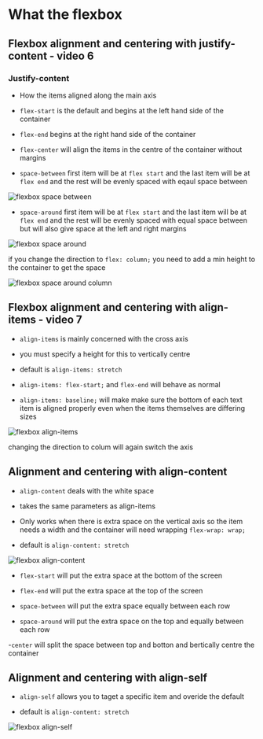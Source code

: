 # What the flexbox

## Flexbox alignment and centering with justify-content - video 6

### Justify-content

- How the items aligned along the main axis

- `flex-start` is the default and begins at the left hand side of the container

- `flex-end` begins at the right hand side of the container

- `flex-center` will align the items in the centre of the container without margins

- `space-between` first item will be at `flex start` and the last item will be at `flex end` and the rest will be evenly spaced with eqaul space between


![flexbox space between](https://github.com/tastethedream/short-courses/blob/what-the-flex-box/images/space-between.png "Space between")


- `space-around` first item will be at `flex start` and the last item will be at `flex end` and the rest will be evenly spaced with equal space between but will also give space at the left and right margins

![flexbox space around](https://github.com/tastethedream/short-courses/blob/what-the-flex-box/images/space-around.png "Space around")


if you change the direction to `flex: column;` you need to add a min height to the container to get the space

![flexbox space around column](https://github.com/tastethedream/short-courses/blob/what-the-flex-box/images/spacearound-column.png "Space around column")


##  Flexbox alignment and centering with align-items - video 7

- `align-items` is mainly concerned with the cross axis

- you must specify a height for this to vertically centre

- default is `align-items: stretch`

- `align-items: flex-start;` and `flex-end` will behave as normal

- `align-items: baseline;` will make make sure the bottom of each text item is aligned properly even when the items themselves are differing sizes

![flexbox align-items](https://github.com/tastethedream/short-courses/blob/what-the-flex-box/images/align-items.png "align items")

changing the direction to colum will again switch the axis

## Alignment and centering with align-content

- `align-content` deals with the white space 

- takes the same parameters as align-items

- Only works when there is extra space on the vertical axis so the item needs a width and the container will need wrapping `flex-wrap: wrap;`

- default is `align-content: stretch`

![flexbox align-content](https://github.com/tastethedream/short-courses/blob/what-the-flex-box/images/align-content.png "align content")

- `flex-start` will put the extra space at the bottom of the screen


- `flex-end` will put the extra space at the top of the screen


- `space-between` will put the extra space equally between each row

- `space-around` will put the extra space on the top and equally between each row

-`center` will split the space between top and botton and bertically centre the container

## Alignment and centering with align-self

- `align-self` allows you to taget a specific item and overide the default

- default is `align-content: stretch`

![flexbox align-self](https://github.com/tastethedream/short-courses/blob/what-the-flex-box/images/align-self.png "align self")








